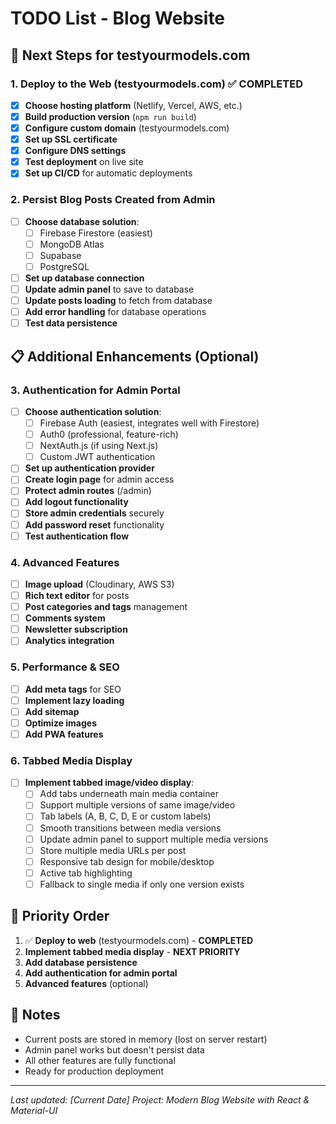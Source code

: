 # TODO List - Blog Website

## 🚀 **Next Steps for testyourmodels.com**

### **1. Deploy to the Web (testyourmodels.com)** ✅ **COMPLETED**
- [x] **Choose hosting platform** (Netlify, Vercel, AWS, etc.)
- [x] **Build production version** (`npm run build`)
- [x] **Configure custom domain** (testyourmodels.com)
- [x] **Set up SSL certificate**
- [x] **Configure DNS settings**
- [x] **Test deployment** on live site
- [x] **Set up CI/CD** for automatic deployments

### **2. Persist Blog Posts Created from Admin**
- [ ] **Choose database solution**:
  - [ ] Firebase Firestore (easiest)
  - [ ] MongoDB Atlas
  - [ ] Supabase
  - [ ] PostgreSQL
- [ ] **Set up database connection**
- [ ] **Update admin panel** to save to database
- [ ] **Update posts loading** to fetch from database
- [ ] **Add error handling** for database operations
- [ ] **Test data persistence**

## 📋 **Additional Enhancements (Optional)**

### **3. Authentication for Admin Portal**
- [ ] **Choose authentication solution**:
  - [ ] Firebase Auth (easiest, integrates well with Firestore)
  - [ ] Auth0 (professional, feature-rich)
  - [ ] NextAuth.js (if using Next.js)
  - [ ] Custom JWT authentication
- [ ] **Set up authentication provider**
- [ ] **Create login page** for admin access
- [ ] **Protect admin routes** (/admin)
- [ ] **Add logout functionality**
- [ ] **Store admin credentials** securely
- [ ] **Add password reset** functionality
- [ ] **Test authentication flow**

### **4. Advanced Features**
- [ ] **Image upload** (Cloudinary, AWS S3)
- [ ] **Rich text editor** for posts
- [ ] **Post categories and tags** management
- [ ] **Comments system**
- [ ] **Newsletter subscription**
- [ ] **Analytics integration**

### **5. Performance & SEO**
- [ ] **Add meta tags** for SEO
- [ ] **Implement lazy loading**
- [ ] **Add sitemap**
- [ ] **Optimize images**
- [ ] **Add PWA features**

### **6. Tabbed Media Display**
- [ ] **Implement tabbed image/video display**:
  - [ ] Add tabs underneath main media container
  - [ ] Support multiple versions of same image/video
  - [ ] Tab labels (A, B, C, D, E or custom labels)
  - [ ] Smooth transitions between media versions
  - [ ] Update admin panel to support multiple media versions
  - [ ] Store multiple media URLs per post
  - [ ] Responsive tab design for mobile/desktop
  - [ ] Active tab highlighting
  - [ ] Fallback to single media if only one version exists

## 🎯 **Priority Order**
1. ✅ **Deploy to web** (testyourmodels.com) - **COMPLETED**
2. **Implement tabbed media display** - **NEXT PRIORITY**
3. **Add database persistence**
4. **Add authentication for admin portal**
5. **Advanced features** (optional)

## 📝 **Notes**
- Current posts are stored in memory (lost on server restart)
- Admin panel works but doesn't persist data
- All other features are fully functional
- Ready for production deployment

---
*Last updated: [Current Date]*
*Project: Modern Blog Website with React & Material-UI*
